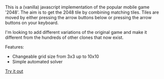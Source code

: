 This is a (vanilla) javascript implementation of the popular mobile game '2048'. The aim is to get the 2048 tile by combining matching tiles. Tiles are moved by either pressing the arrow buttons below or pressing the arrow buttons on your keyboard.

I'm looking to add different variations of the original game and make it different from the hundreds of other clones that now exist.

Features:
- Changeable grid size from 3x3 up to 10x10
- Simple automated solver

[Try it out](http://www.rbwebdesigns.co.uk/labs/2048/2048.html)